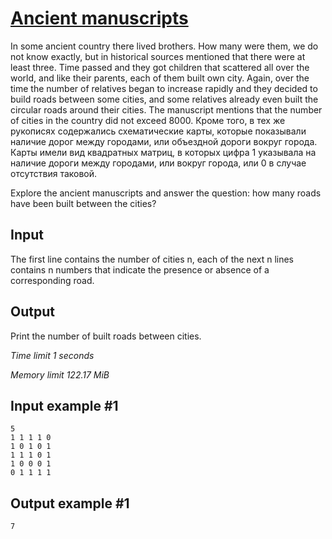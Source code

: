 # [Ancient manuscripts](https://www.e-olymp.com/en/contests/9060/problems/78596)

In some ancient country there lived brothers. How many were them, we do not know exactly, but in historical sources mentioned that there were at least three. Time passed and they got children that scattered all over the world, and like their parents, each of them built own city. Again, over the time the number of relatives began to increase rapidly and they decided to build roads between some cities, and some relatives already even built the circular roads around their cities. The manuscript mentions that the number of cities in the country did not exceed 8000. Кроме того, в тех же рукописях содержались схематические карты, которые показывали наличие дорог между городами, или объездной дороги вокруг города. Карты имели вид квадратных матриц, в которых цифра 1 указывала на наличие дороги между городами, или вокруг города, или 0 в случае отсутствия таковой.

Explore the ancient manuscripts and answer the question: how many roads have been built between the cities?

## Input

The first line contains the number of cities n, each of the next n lines contains n numbers that indicate the presence or absence of a corresponding road.

## Output

Print the number of built roads between cities.

_Time limit 1 seconds_

_Memory limit 122.17 MiB_

## Input example #1
```
5
1 1 1 1 0
1 0 1 0 1
1 1 1 0 1
1 0 0 0 1
0 1 1 1 1
```

## Output example #1
```
7
```
